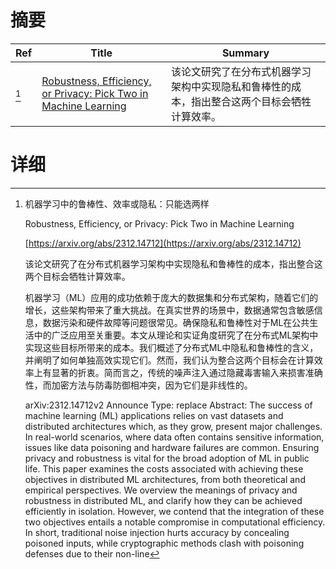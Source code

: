 # 摘要

| Ref | Title | Summary |
| --- | --- | --- |
| [^1] | [Robustness, Efficiency, or Privacy: Pick Two in Machine Learning](https://arxiv.org/abs/2312.14712) | 该论文研究了在分布式机器学习架构中实现隐私和鲁棒性的成本，指出整合这两个目标会牺牲计算效率。 |

# 详细

[^1]: 机器学习中的鲁棒性、效率或隐私：只能选两样

    Robustness, Efficiency, or Privacy: Pick Two in Machine Learning

    [https://arxiv.org/abs/2312.14712](https://arxiv.org/abs/2312.14712)

    该论文研究了在分布式机器学习架构中实现隐私和鲁棒性的成本，指出整合这两个目标会牺牲计算效率。

    

    机器学习（ML）应用的成功依赖于庞大的数据集和分布式架构，随着它们的增长，这些架构带来了重大挑战。在真实世界的场景中，数据通常包含敏感信息，数据污染和硬件故障等问题很常见。确保隐私和鲁棒性对于ML在公共生活中的广泛应用至关重要。本文从理论和实证角度研究了在分布式ML架构中实现这些目标所带来的成本。我们概述了分布式ML中隐私和鲁棒性的含义，并阐明了如何单独高效实现它们。然而，我们认为整合这两个目标会在计算效率上有显著的折衷。简而言之，传统的噪声注入通过隐藏毒害输入来损害准确性，而加密方法与防毒防御相冲突，因为它们是非线性的。

    arXiv:2312.14712v2 Announce Type: replace  Abstract: The success of machine learning (ML) applications relies on vast datasets and distributed architectures which, as they grow, present major challenges. In real-world scenarios, where data often contains sensitive information, issues like data poisoning and hardware failures are common. Ensuring privacy and robustness is vital for the broad adoption of ML in public life. This paper examines the costs associated with achieving these objectives in distributed ML architectures, from both theoretical and empirical perspectives. We overview the meanings of privacy and robustness in distributed ML, and clarify how they can be achieved efficiently in isolation. However, we contend that the integration of these two objectives entails a notable compromise in computational efficiency. In short, traditional noise injection hurts accuracy by concealing poisoned inputs, while cryptographic methods clash with poisoning defenses due to their non-line
    

